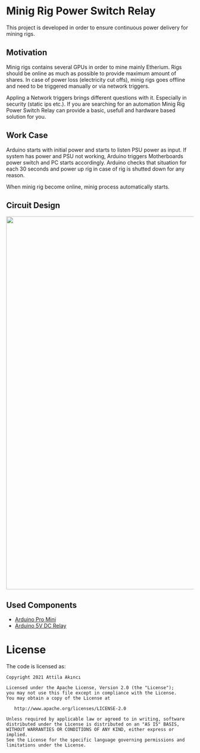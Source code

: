 # Minig Rig Power Switch Relay
This project is developed in order to ensure continuous power delivery for mining rigs. 

## Motivation
Minig rigs contains several GPUs in order to mine mainly Etherium. Rigs should be online as much as possible to provide maximum amount of shares. 
In case of power loss (electricity cut offs), minig rigs goes offline and need to be triggered manually or via network triggers. 

Appling a Network triggers brings different questions with it. Especially in security (static ips etc.). If you are searching for an automation 
Minig Rig Power Switch Relay can provide a basic, usefull and hardware based solution for you.  

## Work Case
Arduino starts with initial power and starts to listen PSU power as input. 
If system has power and PSU not working, Arduino triggers Motherboards power switch and PC starts accordingly.
Arduino checks that situation for each 30 seconds and power up rig in case of rig is shutted down for any reason.

When minig rig become online, minig process automatically starts. 

## Circuit Design
<img src="https://github.com/AttilaAKINCI/MinigRigPowerSwitchRelay/blob/master/images/rigrelay_bb.jpg" width="1000">

## Used Components
* [Arduino Pro Mini](https://www.aliexpress.com/item/32821902128.html?spm=a2g0o.productlist.0.0.306729d40kzlDs&aem_p4p_detail=202106220039092369460712652000029269865)
* [Arduino 5V DC Relay](https://www.aliexpress.com/item/32708600505.html)

# License

The code is licensed as:

```
Copyright 2021 Attila Akıncı

Licensed under the Apache License, Version 2.0 (the "License");
you may not use this file except in compliance with the License.
You may obtain a copy of the License at

   http://www.apache.org/licenses/LICENSE-2.0

Unless required by applicable law or agreed to in writing, software
distributed under the License is distributed on an "AS IS" BASIS,
WITHOUT WARRANTIES OR CONDITIONS OF ANY KIND, either express or implied.
See the License for the specific language governing permissions and
limitations under the License.
```

